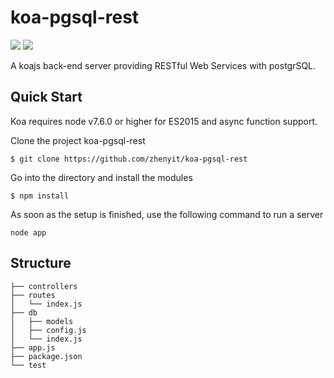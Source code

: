 # koa-pgsql-rest
![](https://img.shields.io/travis/zhenyit/koa-pgsql-rest) 
![](https://img.shields.io/github/license/zhenyit/koa-pgsql-rest) 

A koajs back-end server providing RESTful Web Services with postgrSQL.

## Quick Start
Koa requires node v7.6.0 or higher for ES2015 and async function support.

Clone the project koa-pgsql-rest
```
$ git clone https://github.com/zhenyit/koa-pgsql-rest
```
Go into the directory and install the modules
```
$ npm install
```
As soon as the setup is finished, use the following command to run a server
```
node app
```
## Structure
```
├── controllers
├── routes
│   └── index.js
├── db
│   ├── models
│   ├── config.js
│   └── index.js
├── app.js
├── package.json
└── test
```
